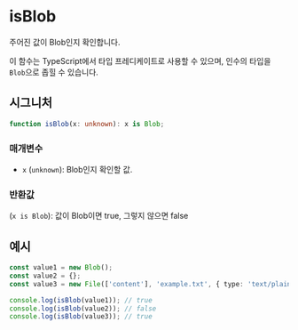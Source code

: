 # isBlob

주어진 값이 Blob인지 확인합니다.

이 함수는 TypeScript에서 타입 프레디케이트로 사용할 수 있으며, 인수의 타입을 `Blob`으로 좁힐 수 있습니다.

## 시그니처

```typescript
function isBlob(x: unknown): x is Blob;
```

### 매개변수

- `x` (`unknown`): Blob인지 확인할 값.

### 반환값

(`x is Blob`): 값이 Blob이면 true, 그렇지 않으면 false

## 예시

```typescript
const value1 = new Blob();
const value2 = {};
const value3 = new File(['content'], 'example.txt', { type: 'text/plain' });

console.log(isBlob(value1)); // true
console.log(isBlob(value2)); // false
console.log(isBlob(value3)); // true
```
